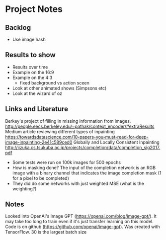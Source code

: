 # Project Notes

## Backlog
* Use image hash

## Results to show
* Results over time
* Example on the 16:9
* Example on the 4:3
    * fixed background vs action sceen
* Look at other animated shows (Simpsons etc)
* Look at the wizard of oz

## Links and Literature
Berkey's project of filling in missing information from images. http://people.eecs.berkeley.edu/~pathak/context_encoder/#extraResults
Medium article reviewing different types of inpainting https://towardsdatascience.com/10-papers-you-must-read-for-deep-image-inpainting-2e41c589ced0
Globally and Locally Consistent Inpainting http://iizuka.cs.tsukuba.ac.jp/projects/completion/data/completion_sig2017.pdf
- Some tests were run on 100k images for 500 epochs
- How is masking done? The input of the completion network is an RGB image with a binary channel that indicates the image completion mask (1 for a pixel to be completed)
- They did do some networks with just weighted MSE (what is the weighting?)

## Notes
Looked into OpenAI's Image GPT (https://openai.com/blog/image-gpt/). It may take too long to train even if it's just transfer learning on this model.
Code is on github (https://github.com/openai/image-gpt). Was created with TensorFlow.
30 is the largest batch size
